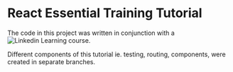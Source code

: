 # React Essential Training Tutorial

The code in this project was written in conjunction with a ![Linkedin Learning course](compSciKai/tut-react).

Different components of this tutorial ie. testing, routing, components, were created in separate branches.
